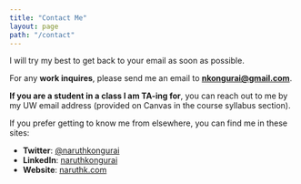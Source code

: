 ```yaml
---
title: "Contact Me"
layout: page
path: "/contact"
---
```


I will try my best to get back to your email as soon as possible.

For any **work inquires**, please send me an email to **nkongurai@gmail.com**.

**If you are a student in a class I am TA-ing for**, you can reach out to me by my UW email address (provided on Canvas in the course syllabus section).

If you prefer getting to know me from elsewhere, you can find me in these sites:

- **Twitter**: [@naruthkongurai](http://www.twitter.com/naruthkongurai)
- **LinkedIn**: [naruthkongurai](http://www.linkedin.com/in/naruthkongurai)
- **Website**: [naruthk.com](http://www.naruthk.com)